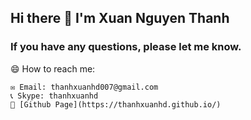 
## Hi there 👋 I'm Xuan Nguyen Thanh
### If you have any questions, please let me know.

😄 How to reach me:

    ✉️ Email: thanhxuanhd007@gmail.com
    📞 Skype: thanhxuanhd
    📘 [Github Page](https://thanhxuanhd.github.io/)
<!--
**thanhxuanhd/thanhxuanhd** is a ✨ _special_ ✨ repository because its `README.md` (this file) appears on your GitHub profile.

Here are some ideas to get you started:

- 🔭 I’m currently working on ...
- 🌱 I’m currently learning ...
- 👯 I’m looking to collaborate on ...
- 🤔 I’m looking for help with ...
- 💬 Ask me about ...
- 📫 How to reach me: ...
- 😄 Pronouns: ...
- ⚡ Fun fact: ...
-->
